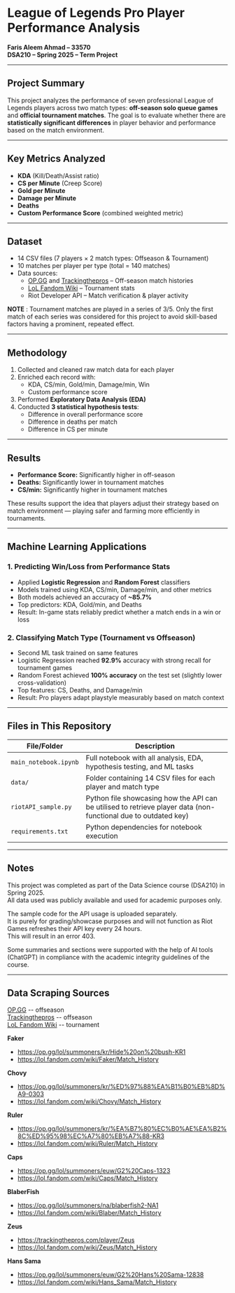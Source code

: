 # League of Legends Pro Player Performance Analysis

**Faris Aleem Ahmad – 33570**  
**DSA210 – Spring 2025 – Term Project**

---

## Project Summary

This project analyzes the performance of seven professional League of Legends players across two match types: **off-season solo queue games** and **official tournament matches**. The goal is to evaluate whether there are **statistically significant differences** in player behavior and performance based on the match environment.

---

## Key Metrics Analyzed

- **KDA** (Kill/Death/Assist ratio)  
- **CS per Minute** (Creep Score)  
- **Gold per Minute**  
- **Damage per Minute**  
- **Deaths**  
- **Custom Performance Score** (combined weighted metric)

---

## Dataset

- 14 CSV files (7 players × 2 match types: Offseason & Tournament)
- 10 matches per player per type (total = 140 matches)
- Data sources:
  - [OP.GG](https://op.gg) and [Trackingthepros](https://trackingthepros.com) – Off-season match histories
  - [LoL Fandom Wiki](https://lol.fandom.com/wiki) – Tournament stats
  - Riot Developer API – Match verification & player activity

**NOTE** : Tournament matches are played in a series of 3/5. Only the first match of each series was considered for this project to avoid skill-based factors having a prominent, repeated effect.

---

## Methodology

1. Collected and cleaned raw match data for each player  
2. Enriched each record with:  
   - KDA, CS/min, Gold/min, Damage/min, Win  
   - Custom performance score  
3. Performed **Exploratory Data Analysis (EDA)**  
4. Conducted **3 statistical hypothesis tests**:  
   - Difference in overall performance score  
   - Difference in deaths per match  
   - Difference in CS per minute  

---

## Results

- **Performance Score:** Significantly higher in off-season  
- **Deaths:** Significantly lower in tournament matches  
- **CS/min:** Significantly higher in tournament matches  

These results support the idea that players adjust their strategy based on match environment — playing safer and farming more efficiently in tournaments.

---

## Machine Learning Applications

### 1. Predicting Win/Loss from Performance Stats  
- Applied **Logistic Regression** and **Random Forest** classifiers  
- Models trained using KDA, CS/min, Damage/min, and other metrics  
- Both models achieved an accuracy of **~85.7%**  
- Top predictors: KDA, Gold/min, and Deaths  
- Result: In-game stats reliably predict whether a match ends in a win or loss

### 2. Classifying Match Type (Tournament vs Offseason)  
- Second ML task trained on same features  
- Logistic Regression reached **92.9%** accuracy with strong recall for tournament games  
- Random Forest achieved **100% accuracy** on the test set (slightly lower cross-validation)  
- Top features: CS, Deaths, and Damage/min  
- Result: Pro players adapt playstyle measurably based on match context

---

## Files in This Repository

| File/Folder | Description |
|-------------|-------------|
| `main_notebook.ipynb` | Full notebook with all analysis, EDA, hypothesis testing, and ML tasks |
| `data/` | Folder containing 14 CSV files for each player and match type |
| `riotAPI_sample.py` | Python file showcasing how the API can be utilised to retrieve player data (non-functional due to outdated key) |
| `requirements.txt` | Python dependencies for notebook execution |

---

## Notes

This project was completed as part of the Data Science course (DSA210) in Spring 2025.  
All data used was publicly available and used for academic purposes only.

The sample code for the API usage is uploaded separately.  
It is purely for grading/showcase purposes and will not function as Riot Games refreshes their API key every 24 hours.  
This will result in an error 403.

Some summaries and sections were supported with the help of AI tools (ChatGPT) in compliance with the academic integrity guidelines of the course.

---

## Data Scraping Sources

[OP.GG](https://op.gg) -- offseason  
[Trackingthepros](https://trackingthepros.com) -- offseason  
[LoL Fandom Wiki](https://lol.fandom.com/wiki) -- tournament  

**Faker**  
- https://op.gg/lol/summoners/kr/Hide%20on%20bush-KR1  
- https://lol.fandom.com/wiki/Faker/Match_History  

**Chovy**  
- https://op.gg/lol/summoners/kr/%ED%97%88%EA%B1%B0%EB%8D%A9-0303  
- https://lol.fandom.com/wiki/Chovy/Match_History  

**Ruler**  
- https://op.gg/lol/summoners/kr/%EA%B7%80%EC%B0%AE%EA%B2%8C%ED%95%98%EC%A7%80%EB%A7%88-KR3  
- https://lol.fandom.com/wiki/Ruler/Match_History  

**Caps**  
- https://op.gg/lol/summoners/euw/G2%20Caps-1323  
- https://lol.fandom.com/wiki/Caps/Match_History  

**BlaberFish**  
- https://op.gg/lol/summoners/na/blaberfish2-NA1  
- https://lol.fandom.com/wiki/Blaber/Match_History  

**Zeus**  
- https://trackingthepros.com/player/Zeus  
- https://lol.fandom.com/wiki/Zeus/Match_History  

**Hans Sama**  
- https://op.gg/lol/summoners/euw/G2%20Hans%20Sama-12838  
- https://lol.fandom.com/wiki/Hans_Sama/Match_History  
